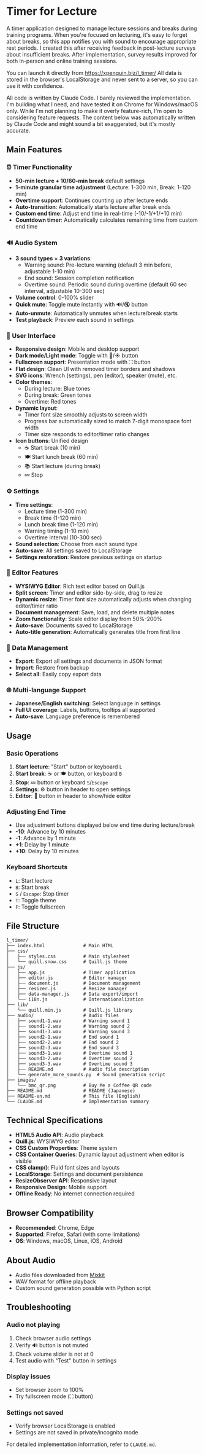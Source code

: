 # Timer for Lecture

A timer application designed to manage lecture sessions and breaks during training programs.
When you're focused on lecturing, it's easy to forget about breaks, so this app notifies you with sound to encourage appropriate rest periods.
I created this after receiving feedback in post-lecture surveys about insufficient breaks.
After implementation, survey results improved for both in-person and online training sessions.

You can launch it directly from https://xpenguin.biz/l_timer/
All data is stored in the browser's LocalStorage and never sent to a server, so you can use it with confidence.

All code is written by Claude Code. I barely reviewed the implementation.
I'm building what I need, and have tested it on Chrome for Windows/macOS only.
While I'm not planning to make it overly feature-rich, I'm open to considering feature requests.
The content below was automatically written by Claude Code and might sound a bit exaggerated, but it's mostly accurate.

## Main Features

### ⏰ Timer Functionality
- **50-min lecture + 10/60-min break** default settings
- **1-minute granular time adjustment** (Lecture: 1-300 min, Break: 1-120 min)
- **Overtime support**: Continues counting up after lecture ends
- **Auto-transition**: Automatically starts lecture after break ends
- **Custom end time**: Adjust end time in real-time (-10/-1/+1/+10 min)
- **Countdown timer**: Automatically calculates remaining time from custom end time

### 🔊 Audio System
- **3 sound types** × **3 variations**:
  - Warning sound: Pre-lecture warning (default 3 min before, adjustable 1-10 min)
  - End sound: Session completion notification
  - Overtime sound: Periodic sound during overtime (default 60 sec interval, adjustable 10-300 sec)
- **Volume control**: 0-100% slider
- **Quick mute**: Toggle mute instantly with 🔊/🔇 button
- **Auto-unmute**: Automatically unmutes when lecture/break starts
- **Test playback**: Preview each sound in settings

### 🎨 User Interface
- **Responsive design**: Mobile and desktop support
- **Dark mode/Light mode**: Toggle with 🌙/☀️ button
- **Fullscreen support**: Presentation mode with ⛶ button
- **Flat design**: Clean UI with removed timer borders and shadows
- **SVG icons**: Wrench (settings), pen (editor), speaker (mute), etc.
- **Color themes**:
  - During lecture: Blue tones
  - During break: Green tones
  - Overtime: Red tones
- **Dynamic layout**:
  - Timer font size smoothly adjusts to screen width
  - Progress bar automatically sized to match 7-digit monospace font width
  - Timer size responds to editor/timer ratio changes
- **Icon buttons**: Unified design
  - ☕ Start break (10 min)
  - 🍽️ Start lunch break (60 min)
  - 📚 Start lecture (during break)
  - 💤 Stop

### ⚙️ Settings
- **Time settings**:
  - Lecture time (1-300 min)
  - Break time (1-120 min)
  - Lunch break time (1-120 min)
  - Warning timing (1-10 min)
  - Overtime interval (10-300 sec)
- **Sound selection**: Choose from each sound type
- **Auto-save**: All settings saved to LocalStorage
- **Settings restoration**: Restore previous settings on startup

### 📝 Editor Features
- **WYSIWYG Editor**: Rich text editor based on Quill.js
- **Split screen**: Timer and editor side-by-side, drag to resize
- **Dynamic resize**: Timer font size automatically adjusts when changing editor/timer ratio
- **Document management**: Save, load, and delete multiple notes
- **Zoom functionality**: Scale editor display from 50%-200%
- **Auto-save**: Documents saved to LocalStorage
- **Auto-title generation**: Automatically generates title from first line

### 💾 Data Management
- **Export**: Export all settings and documents in JSON format
- **Import**: Restore from backup
- **Select all**: Easily copy export data

### 🌐 Multi-language Support
- **Japanese/English switching**: Select language in settings
- **Full UI coverage**: Labels, buttons, tooltips all supported
- **Auto-save**: Language preference is remembered

## Usage

### Basic Operations
1. **Start lecture**: "Start" button or keyboard `L`
2. **Start break**: ☕ or 🍽️ button, or keyboard `B`
3. **Stop**: 💤 button or keyboard `S`/`Escape`
4. **Settings**: ⚙️ button in header to open settings
5. **Editor**: 📝 button in header to show/hide editor

### Adjusting End Time
- Use adjustment buttons displayed below end time during lecture/break
- **-10**: Advance by 10 minutes
- **-1**: Advance by 1 minute
- **+1**: Delay by 1 minute
- **+10**: Delay by 10 minutes

### Keyboard Shortcuts
- `L`: Start lecture
- `B`: Start break
- `S` / `Escape`: Stop timer
- `T`: Toggle theme
- `F`: Toggle fullscreen

## File Structure
```
l_timer/
├── index.html              # Main HTML
├── css/
│   ├── styles.css          # Main stylesheet
│   └── quill.snow.css      # Quill.js theme
├── js/
│   ├── app.js              # Timer application
│   ├── editor.js           # Editor manager
│   ├── document.js         # Document management
│   ├── resizer.js          # Resize manager
│   ├── data-manager.js     # Data export/import
│   └── i18n.js             # Internationalization
├── lib/
│   └── quill.min.js        # Quill.js library
├── audio/                  # Audio files
│   ├── sound1-1.wav        # Warning sound 1
│   ├── sound1-2.wav        # Warning sound 2
│   ├── sound1-3.wav        # Warning sound 3
│   ├── sound2-1.wav        # End sound 1
│   ├── sound2-2.wav        # End sound 2
│   ├── sound2-3.wav        # End sound 3
│   ├── sound3-1.wav        # Overtime sound 1
│   ├── sound3-2.wav        # Overtime sound 2
│   ├── sound3-3.wav        # Overtime sound 3
│   ├── README.md           # Audio file description
│   └── generate_more_sounds.py  # Sound generation script
├── images/
│   └── bmc_qr.png          # Buy Me a Coffee QR code
├── README.md               # README (Japanese)
├── README-en.md            # This file (English)
└── CLAUDE.md               # Implementation summary
```

## Technical Specifications
- **HTML5 Audio API**: Audio playback
- **Quill.js**: WYSIWYG editor
- **CSS Custom Properties**: Theme system
- **CSS Container Queries**: Dynamic layout adjustment when editor is visible
- **CSS clamp()**: Fluid font sizes and layouts
- **LocalStorage**: Settings and document persistence
- **ResizeObserver API**: Responsive layout
- **Responsive Design**: Mobile support
- **Offline Ready**: No internet connection required

## Browser Compatibility
- **Recommended**: Chrome, Edge
- **Supported**: Firefox, Safari (with some limitations)
- **OS**: Windows, macOS, Linux, iOS, Android

## About Audio
- Audio files downloaded from [Mixkit](https://mixkit.co/)
- WAV format for offline playback
- Custom sound generation possible with Python script

## Troubleshooting

### Audio not playing
1. Check browser audio settings
2. Verify 🔊 button is not muted
3. Check volume slider is not at 0
4. Test audio with "Test" button in settings

### Display issues
- Set browser zoom to 100%
- Try fullscreen mode (⛶ button)

### Settings not saved
- Verify browser LocalStorage is enabled
- Settings are not saved in private/incognito mode

For detailed implementation information, refer to `CLAUDE.md`.
